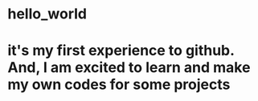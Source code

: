 # hello_world
# it's my first experience to github. And, I am excited to learn and make my own codes for some projects
